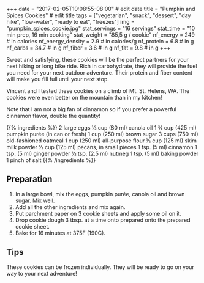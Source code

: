 +++
date = "2017-02-05T10:08:55-08:00" # edit date
title = "Pumpkin and Spices Cookies" # edit title
tags = ["vegetarian", "snack", "dessert", "day hike", "low-water", "ready to eat", "freezes"]
img = "pumpkin_spices_cookie.jpg"
stat_servings = "16 servings"
stat_time = "10 min prep, 16 min cooking"
stat_weight = "85,5 g / cookie"
nf_energy = 249 # in calories
nf_energy_density = 2.9 # in calories/g
nf_protein = 6.8 # in g
nf_carbs = 34.7 # in g
nf_fiber = 3.6 # in g
nf_fat = 9.8 # in g
+++

Sweet and satisfying, these cookies will be the perfect partners for your next hiking or long bike ride. Rich in carbohydrate, they will provide the fuel you need for your next outdoor adventure. Their protein and fiber content will make you fill full until your next stop.

Vincent and I tested these cookies on a climb of Mt. St. Helens, WA. The cookies were even better on the mountain than in my kitchen!
 
Note that I am not a big fan of cinnamon so if you prefer a powerful cinnamon flavor, double the quantity!


{{% ingredients %}}
2 large eggs
⅓ cup (80 ml) canola oil
1 ¾ cup (425 ml) pumpkin purée (in can or fresh)
1 cup (250 ml) brown sugar
3 cups (750 ml) old-fashioned oatmeal
1 cup (250 ml) all-purpose flour
½ cup (125 ml) skim milk powder
½ cup (125 ml) pecans, in small pieces
1 tsp. (5 ml) cinnamon
1 tsp. (5 ml) ginger powder
½ tsp. (2.5 ml) nutmeg
1 tsp. (5 ml) baking powder
1 pinch of salt
{{% /ingredients %}}

## Preparation

1. In a large bowl, mix the eggs, pumpkin purée, canola oil and brown sugar. Mix well. 
1. Add all the other ingredients and mix again. 
1. Put parchment paper on 3 cookie sheets and apply some oil on it. 
1. Drop cookie dough 3 tbsp. at a time onto prepared onto the prepared cookie sheet. 
1. Bake for 16 minutes at 375F (190C).


## Tips
These cookies can be frozen individually. They will be ready to go on your way to your next adventure!

